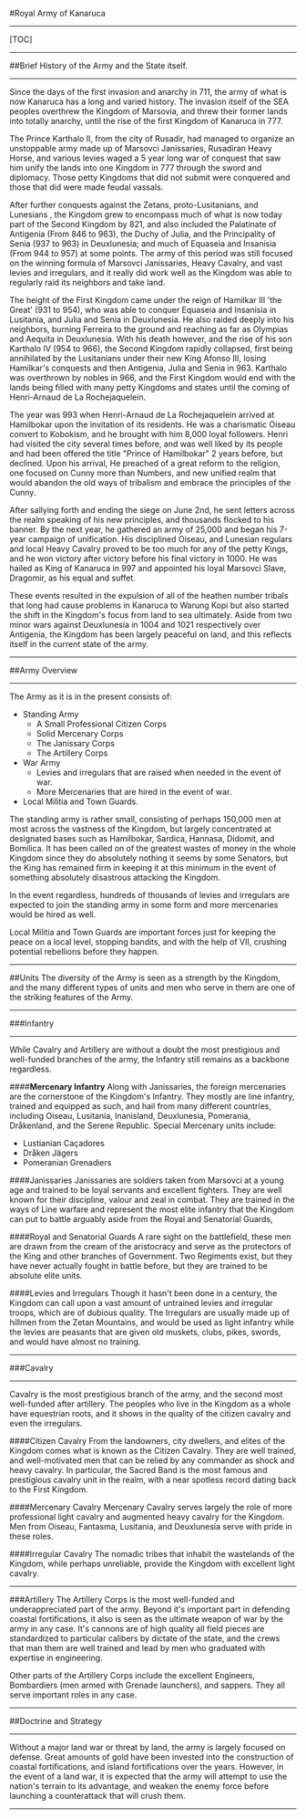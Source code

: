 #Royal Army of Kanaruca
***
[TOC]
***
##Brief History of the Army and the State itself.
***
Since the days of the first invasion and anarchy in 711, the army of what is now Kanaruca has a long and varied history. The invasion itself of the SEA peoples overthrew the Kingdom of Marsovia, and threw their former lands into totally anarchy, until the rise of the first Kingdom of Kanaruca in 777. 

The Prince Karthalo II, from the city of Rusadir, had managed to organize an unstoppable army made up of Marsovci Janissaries, Rusadiran Heavy Horse, and various levies waged a 5 year long war of conquest that saw him unify the lands into one Kingdom in 777 through the sword and diplomacy. Those petty Kingdoms that did not submit were conquered and those that did were made feudal vassals. 

After further conquests against the Zetans, proto-Lusitanians, and Lunesians , the Kingdom grew to encompass much of what is now today part of the Second Kingdom by 821, and also included the Palatinate of Antigenia (From 846 to 963), the Duchy of Julia, and the Principality of Senia (937 to 963) in Deuxlunesia; and much of Equaseia and Insanisia (From 944 to 957) at some points. The army of this period was still focused on the winning formula of Marsovci Janissaries, Heavy Cavalry, and vast levies and irregulars, and it really did work well as the Kingdom was able to regularly raid its neighbors and take land. 

The height of the First Kingdom came under the reign of Hamilkar III 'the Great' (931 to 954), who was able to conquer Equaseia and Insanisia in Lusitania, and Julia and Senia in Deuxlunesia. He also raided deeply into his neighbors, burning Ferreira to the ground and reaching as far as Olympias and Aequita in Deuxlunesia. With his death however, and the rise of his son Karthalo IV (954 to 966), the Second Kingdom rapidly collapsed, first being annihilated by the Lusitanians under their new King Afonso III, losing Hamilkar's conquests and then Antigenia, Julia and Senia in 963. Karthalo was overthrown by nobles in 966, and the First Kingdom would end with the lands being filled with many petty Kingdoms and states until the coming of Henri-Arnaud de La Rochejaquelein.

The year was 993 when Henri-Arnaud de La Rochejaquelein arrived at Hamilbokar upon the invitation of its residents. He was a charismatic Oiseau convert to Kobokism, and he brought with him 8,000 loyal followers. Henri had visited the city several times before, and was well liked by its people and had been offered the title "Prince of Hamilbokar" 2 years before, but declined. Upon his arrival, He preached of a great reform to the religion, one focused on Cunny more than Numbers, and new unified realm that would abandon the old ways of tribalism and embrace the principles of the Cunny. 

After sallying forth and ending the siege on June 2nd, he sent letters across the realm speaking of his new principles, and thousands flocked to his banner. By the next year, he gathered an army of 25,000 and began his 7-year campaign of unification. His disciplined Oiseau, and Lunesian regulars and local Heavy Cavalry proved to be too much for any of the petty Kings, and he won victory after victory before his final victory in 1000. He was hailed as King of Kanaruca in 997 and appointed his loyal Marsovci Slave, Dragomir, as his equal and suffet. 

These events resulted in the expulsion of all of the heathen number tribals that long had cause problems in Kanaruca to Warung Kopi but also started the shift in the Kingdom's focus from land to sea ultimately. Aside from two minor wars against Deuxlunesia in 1004 and 1021 respectively over Antigenia, the Kingdom has been largely peaceful on land, and this reflects itself in the current state of the army.
***
##Army Overview
***
The Army as it is in the present consists of:

- Standing Army
   -  A Small Professional Citizen Corps
   - Solid Mercenary Corps
   - The Janissary Corps
    - The Artillery Corps
- War Army
   - Levies and irregulars that are raised when needed in the event of war.
   - More Mercenaries that are hired in the event of war.
- Local Militia and Town Guards.

The standing army is rather small, consisting of perhaps 150,000 men at most across the vastness of the Kingdom, but largely concentrated at designated bases such as Hamilbokar, Sardica, Hannasa, Didomit, and Bomilica. It has been called on of the greatest wastes of money in the whole Kingdom since they do absolutely nothing it seems by some Senators, but the King has remained firm in keeping it at this minimum in the event of something absolutely disastrous attacking the Kingdom. 

In the event regardless, hundreds of thousands of levies and irregulars are expected to join the standing army in some form and more mercenaries would be hired as well. 

Local Militia and Town Guards are important forces just for keeping the peace on a local level, stopping bandits, and with the help of VII, crushing potential rebellions before they happen.
***
##Units
The diversity of the Army is seen as a strength by the Kingdom, and the many different types of units and men who serve in them are one of the striking features of the Army.
***
###Infantry
***
While Cavalry and Artillery are without a doubt the most prestigious and well-funded branches of the army, the Infantry still remains as a backbone regardless. 

####**Mercenary Infantry**
Along with Janissaries, the foreign mercenaries are the cornerstone of the Kingdom's Infantry. They mostly are line infantry, trained and equipped as such, and hail from many different countries, including Oiseau, Lusitania, Inanisland, Deuxlunesia, Pomerania, Dråkenland, and the Serene Republic. 
Special Mercenary units include:
- Lustianian Caçadores
- Dråken Jägers
- Pomeranian Grenadiers

####Janissaries
Janissaries are soldiers taken from Marsovci at a young age and trained to be loyal servants and excellent fighters. They are well known for their discipline, valour and zeal in combat. They are trained in the ways of Line warfare and represent the most elite infantry that the Kingdom can put to battle arguably aside from the Royal and Senatorial Guards,

####Royal and Senatorial Guards
A rare sight on the battlefield, these men are drawn from the cream of the aristocracy and serve as the protectors of the King and other branches of Government. Two Regiments exist, but they have never actually fought in battle before, but they are trained to be absolute elite units.

####Levies and Irregulars
Though it hasn't been done in a century, the Kingdom can call upon a vast amount of untrained levies and irregular troops, which are of dubious quality. The Irregulars are usually made up of hillmen from the Zetan Mountains, and would be used as light infantry while the levies are peasants that are given old muskets, clubs, pikes, swords, and would have almost no training. 
***
###Cavalry
***
Cavalry is the most prestigious branch of the army, and the second most well-funded after artillery. The peoples who live in the Kingdom as a whole have equestrian roots, and it shows in the quality of the citizen cavalry and even the irregulars.

####Citizen Cavalry
From the landowners, city dwellers, and elites of the Kingdom comes what is known as the Citizen Cavalry. They are well trained, and well-motivated men that can be relied by any commander as shock and heavy cavalry. In particular, the Sacred Band is the most famous and prestigious cavalry unit in the realm, with a near spotless record dating back to the First Kingdom.

####Mercenary Cavalry
Mercenary Cavalry serves largely the role of more professional light cavalry and augmented heavy cavalry for the Kingdom. Men from Oiseau, Fantasma, Lusitania, and Deuxlunesia serve with pride in these roles.

####Irregular Cavalry
The nomadic tribes that inhabit the wastelands of the Kingdom, while perhaps unreliable, provide the Kingdom with excellent light cavalry.
***
###Artillery
The Artillery Corps is the most well-funded and underappreciated part of the army. Beyond it's important part in defending coastal fortifications, it also is seen as the ultimate weapon of war by the army in any case. It's cannons are of high quality all field pieces are standardized to particular calibers by dictate of the state, and the crews that man them are well trained and lead by men who graduated with expertise in engineering. 

Other parts of the Artillery Corps include the excellent Engineers, Bombardiers (men armed with Grenade launchers), and sappers. They all serve important roles in any case.
***
##Doctrine and Strategy
***
Without a major land war or threat by land, the army is largely focused on defense. Great amounts of gold have been invested into the construction of coastal fortifications, and island fortifications over the years. However, in the event of a land war, it is expected that the army will attempt to use the nation's terrain to its advantage, and weaken the enemy force before launching a counterattack that will crush them. 
***
